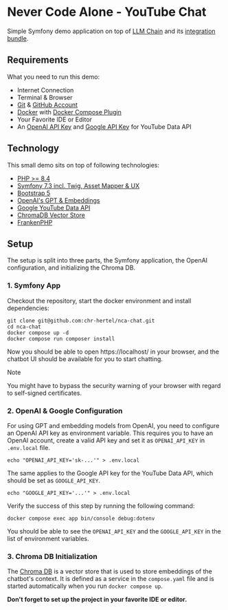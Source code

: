# Never Code Alone - YouTube Chat

Simple Symfony demo application on top of [LLM Chain](https://github.com/php-llm/llm-chain) and its [integration bundle](https://github.com/php-llm/llm-chain-bundle).

## Requirements

What you need to run this demo:

* Internet Connection
* Terminal & Browser
* [Git](https://git-scm.com/) & [GitHub Account](https://github.com)
* [Docker](https://www.docker.com/) with [Docker Compose Plugin](https://docs.docker.com/compose/)
* Your Favorite IDE or Editor
* An [OpenAI API Key](https://platform.openai.com/docs/api-reference/create-and-export-an-api-key) and [Google API Key](https://cloud.google.com/docs/authentication/api-keys) for YouTube Data API

## Technology

This small demo sits on top of following technologies:

* [PHP >= 8.4](https://www.php.net/releases/8.4/en.php)
* [Symfony 7.3 incl. Twig, Asset Mapper & UX](https://symfony.com/)
* [Bootstrap 5](https://getbootstrap.com/docs/5.0/getting-started/introduction/)
* [OpenAI's GPT & Embeddings](https://platform.openai.com/docs/overview)
* [Google YouTube Data API](https://developers.google.com/youtube/v3)
* [ChromaDB Vector Store](https://www.trychroma.com/)
* [FrankenPHP](https://frankenphp.dev/)

## Setup

The setup is split into three parts, the Symfony application, the OpenAI configuration, and initializing the Chroma DB.

### 1. Symfony App

Checkout the repository, start the docker environment and install dependencies:

```shell
git clone git@github.com:chr-hertel/nca-chat.git
cd nca-chat
docker compose up -d
docker compose run composer install
```

Now you should be able to open https://localhost/ in your browser,
and the chatbot UI should be available for you to start chatting.

> [!NOTE]  
> You might have to bypass the security warning of your browser with regard to self-signed certificates.

### 2. OpenAI & Google Configuration

For using GPT and embedding models from OpenAI, you need to configure an OpenAI API key as environment variable.
This requires you to have an OpenAI account, create a valid API key and set it as `OPENAI_API_KEY` in `.env.local` file.

```shell
echo "OPENAI_API_KEY='sk-...'" > .env.local
```

The same applies to the Google API key for the YouTube Data API, which should be set as `GOOGLE_API_KEY`.

```shell
echo "GOOGLE_API_KEY='...'" > .env.local
```

Verify the success of this step by running the following command:

```shell
docker compose exec app bin/console debug:dotenv
```

You should be able to see the `OPENAI_API_KEY` and the `GOOGLE_API_KEY` in the list of environment variables.

### 3. Chroma DB Initialization

The [Chroma DB](https://www.trychroma.com/) is a vector store that is used to store embeddings of the chatbot's context.
It is defined as a service in the `compose.yaml` file and is started automatically when you run `docker compose up`.

**Don't forget to set up the project in your favorite IDE or editor.**
